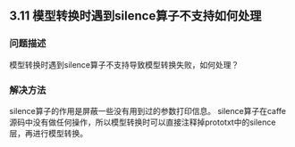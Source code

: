 ## 3.11 模型转换时遇到silence算子不支持如何处理
### 问题描述
模型转换时遇到silence算子不支持导致模型转换失败，如何处理？
### 解决方法
silence算子的作用是屏蔽一些没有用到过的参数打印信息。
silence算子在caffe源码中没有做任何操作，所以模型转换时可以直接注释掉prototxt中的silence层，再进行模型转换。

